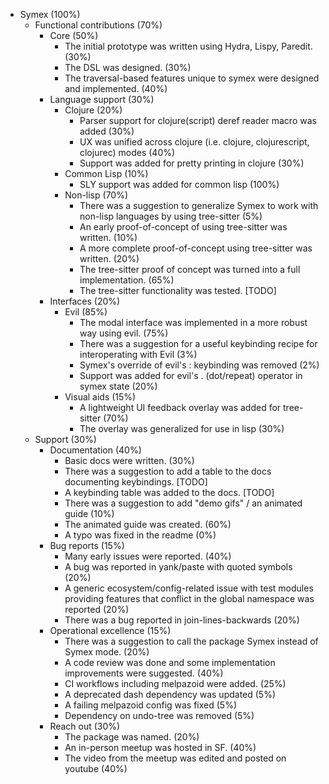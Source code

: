 * Symex (100%)
	* Functional contributions (70%)
		* Core (50%)
			* The initial prototype was written using Hydra, Lispy, Paredit. (30%)
			* The DSL was designed. (30%)
			* The traversal-based features unique to symex were designed and implemented. (40%)
		* Language support (30%)
			* Clojure (20%)
				* Parser support for clojure(script) deref reader macro was added (30%)
				* UX was unified across clojure (i.e. clojure, clojurescript, clojurec) modes (40%)
				* Support was added for pretty printing in clojure (30%)
			* Common Lisp (10%)
				* SLY support was added for common lisp (100%)
			* Non-lisp (70%)
				* There was a suggestion to generalize Symex to work with non-lisp languages by using tree-sitter (5%)
				* An early proof-of-concept of using tree-sitter was written. (10%)
				* A more complete proof-of-concept using tree-sitter was written. (20%)
				* The tree-sitter proof of concept was turned into a full implementation. (65%)
				* The tree-sitter functionality was tested. [TODO]
		* Interfaces (20%)
			* Evil (85%)
				* The modal interface was implemented in a more robust way using evil. (75%)
				* There was a suggestion for a useful keybinding recipe for interoperating with Evil (3%)
				* Symex's override of evil's : keybinding was removed (2%)
				* Support was added for evil's . (dot/repeat) operator in symex state (20%)
			* Visual aids (15%)
				* A lightweight UI feedback overlay was added for tree-sitter (70%)
				* The overlay was generalized for use in lisp (30%)
	* Support (30%)
		* Documentation (40%)
			* Basic docs were written. (30%)
			* There was a suggestion to add a table to the docs documenting keybindings. [TODO]
			* A keybinding table was added to the docs. [TODO]
			* There was a suggestion to add "demo gifs" / an animated guide (10%)
			* The animated guide was created. (60%)
			* A typo was fixed in the readme (0%)
		* Bug reports (15%)
			* Many early issues were reported. (40%)
			* A bug was reported in yank/paste with quoted symbols (20%)
			* A generic ecosystem/config-related issue with test modules providing features that conflict in the global namespace was reported (20%)
			* There was a bug reported in join-lines-backwards (20%)
		* Operational excellence (15%)
			* There was a suggestion to call the package Symex instead of Symex mode. (20%)
			* A code review was done and some implementation improvements were suggested. (40%)
			* CI workflows including melpazoid were added. (25%)
			* A deprecated dash dependency was updated (5%)
			* A failing melpazoid config was fixed  (5%)
			* Dependency on undo-tree was removed  (5%)
		* Reach out (30%)
			* The package was named. (20%)
			* An in-person meetup was hosted in SF. (40%)
			* The video from the meetup was edited and posted on youtube (40%)
